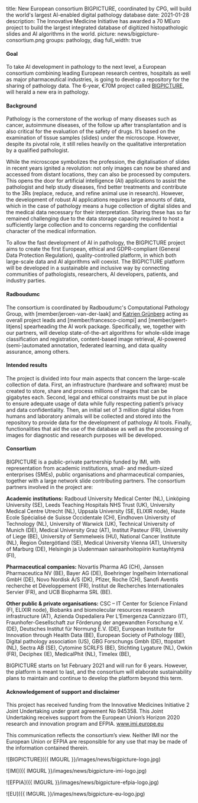 title: New European consortium BIGPICTURE, coordinated by CPG, will build the world's largest AI-enabled digital pathology database
date: 2021-01-28
description: The Innovative Medicine Initiative has awarded a 70 MEuro project to build the largest integrated database of digitized histopathologic slides and AI algorithms in the world. 
picture: news/bigpicture-consortium.png
groups: pathology, diag
full_width: true

#### Goal
To take AI development in pathology to the next level, a European consortium combining leading European research centres, hospitals as well as major pharmaceutical industries, is going to develop a repository for the sharing of pathology data. The 6-year, €70M project called [BIGPICTURE](www.bigpicture.eu), will herald a new era in pathology.

#### Background
Pathology is the cornerstone of the workup of many diseases such as cancer, autoimmune diseases, of the follow up after transplantation and is also critical for the evaluation of the safety of drugs. It’s based on the examination of tissue samples (slides) under the microscope. However, despite its pivotal role, it still relies heavily on the qualitative interpretation by a qualified pathologist.

While the microscope symbolizes the profession, the digitalisation of slides in recent years ignited a revolution: not only images can now be shared and accessed from distant locations, they can also be processed by computers. This opens the door for artificial intelligence (AI) applications to assist the pathologist and help study diseases, find better treatments and contribute to the 3Rs (replace, reduce, and refine animal use in research). However, the development of robust AI applications requires large amounts of data, which in the case of pathology means a huge collection of digital slides and the medical data necessary for their interpretation. Sharing these has so far remained challenging due to the data storage capacity required to host a sufficiently large collection and to concerns regarding the confidential character of the medical information.

To allow the fast development of AI in pathology, the BIGPICTURE project aims to create the first European, ethical and GDPR-compliant (General Data Protection Regulation), quality-controlled platform, in which both large-scale data and AI algorithms will coexist. The BIGPICTURE platform will be developed in a sustainable and inclusive way by connecting communities of pathologists, researchers, AI developers, patients, and industry parties.

#### Radboudumc
The consortium is coordinated by Radboudumc's Computational Pathology Group, with [member/jeroen-van-der-laak] and [Katrien Grünberg](https://www.radboudumc.nl/personen/katrien-grunberg) acting as overall project leads and [member/francesco-ciompi] and [member/geert-litjens] spearheading the AI work package. Specifically, we, together with our partners, will develop state-of-the-art algorithms for whole-slide image classification and registration, content-based image retrieval, AI-powered (semi-)automated annotation, federated learning, and data quality assurance, among others. 

#### Intended results
The project is divided into four main aspects that concern the large-scale collection of data. First, an infrastructure (hardware and software) must be created to store, share and process millions of images that can be gigabytes each. Second, legal and ethical constraints must be put in place to ensure adequate usage of data while fully respecting patient’s privacy and data confidentiality. Then, an initial set of 3 million digital slides from humans and laboratory animals will be collected and stored into the repository to provide data for the development of pathology AI tools. Finally, functionalities that aid the use of the database as well as the processing of images for diagnostic and research purposes will be developed.
 
#### Consortium
BIGPICTURE is a public-private partnership funded by IMI, with representation from academic institutions, small- and medium-sized enterprises (SMEs), public organisations and pharmaceutical companies, together with a large network slide contributing partners. The consortium partners involved in the project are:

**Academic institutions:** Radboud University Medical Center (NL), Linköping University (SE), Leeds Teaching Hospitals NHS Trust (UK), University Medical Centre Utrecht (NL), Uppsala University (SE, ELIXIR node), Haute Ecole Spécialisé de Suisse Occidentale (CH), Eindhoven University of Technology (NL), University of Warwick (UK), Technical University of Munich (DE), Medical University Graz (AT), Institut Pasteur (FR), University of Liege (BE), University of Semmelweis (HU), National Cancer Institute (NL), Region Östergötland (SE), Medical University Vienna (AT), University of Marburg (DE), Helsingin ja Uudenmaan sairaanhoitopiirin kuntayhtymä (FI),

**Pharmaceutical companies:** Novartis Pharma AG (CH), Janssen Pharmaceutica NV (BE), Bayer AG (DE), Boehringer Ingelheim International GmbH (DE), Novo Nordisk A/S (DK), Pfizer, Roche (CH), Sanofi Aventis recherche et Développement (FR), Institut de Recherches Internationales Servier (FR), and UCB Biopharma SRL (BE).

**Other public & private organisations:** CSC – IT Center for Science Finland (FI, ELIXIR node), Biobanks and biomolecular resources research infrastructure (AT), Azienda Ospedaliera Per L’Emergenza Cannizzaro (IT), Fraunhofer-Gesellschaft zur Förderung der angewandten Forschung e.V.(DE), Deutsches Institut für Normung E.V. (DE), European Institute for Innovation through Health Data (BE), European Society of Pathology (BE), Digital pathology association (US), GBG Forschungs Gmbh (DE), ttopstart (NL), Sectra AB (SE), Cytomine SCRLFS (BE), Stichting Lygature (NL), Owkin (FR), Deciphex (IE), MedicalPhit (NL), Timelex (BE),

BIGPICTURE starts on 1st February 2021 and will run for 6 years. However, the platform is meant to last, and the consortium will elaborate sustainability plans to maintain and continue to develop the platform beyond this term.

#### Acknowledgement of support and disclaimer

This project has received funding from the Innovative Medicines Initiative 2 Joint Undertaking under grant agreement No 945358. This Joint Undertaking receives support from the European Union’s Horizon 2020 research and innovation program and EFPIA. www.imi.europe.eu

This communication reflects the consortium’s view. Neither IMI nor the European Union or EFPIA are responsible for any use that may be made of the information contained therein.

![BIGPICTURE]({{ IMGURL }}/images/news/bigpicture-logo.jpg)

![IMI]({{ IMGURL }}/images/news/bigpicture-imi-logo.jpg)

![EFPIA]({{ IMGURL }}/images/news/bigpicture-efpia-logo.jpg)

![EU]({{ IMGURL }}/images/news/bigpicture-eu-logo.jpg)

